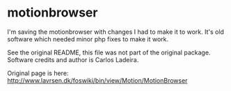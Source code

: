 # motionbrowser

I'm saving the motionbrowser with changes I had to make it to work.
It's old software which needed minor php fixes to make it work.

See the original README, this file was not part of the original package.
Software credits and author is Carlos Ladeira.

Original page is here: http://www.lavrsen.dk/foswiki/bin/view/Motion/MotionBrowser
